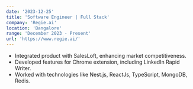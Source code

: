 ```yaml
---
date: '2023-12-25'
title: 'Software Engineer | Full Stack'
company: 'Regie.ai'
location: 'Bangalore'
range: 'December 2023 - Present'
url: 'https://www.regie.ai/'
---
```


- Integrated product with SalesLoft, enhancing market competitiveness.
- Developed features for Chrome extension, including LinkedIn Rapid Writer.
- Worked with technologies like Nest.js, ReactJs, TypeScript, MongoDB, Redis.
